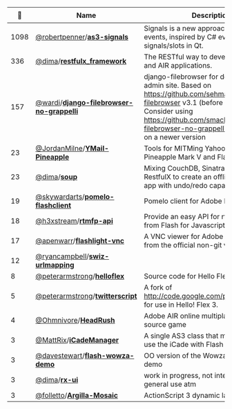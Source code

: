 |:star2: | Name | Description | 🌍|
|---|---|---|---|
|1098|[@robertpenner](https://github.com/robertpenner)/[**as3-signals**](https://github.com/robertpenner/as3-signals)|Signals is a new approach for AS3 events, inspired by C# events and signals/slots in Qt. |[:arrow_upper_right:](http://flashblog.robertpenner.com/)|
|336|[@dima](https://github.com/dima)/[**restfulx_framework**](https://github.com/dima/restfulx_framework)|The RESTful way to develop Adobe Flex and AIR applications.|[:arrow_upper_right:](http://restfulx.github.com)|
|157|[@wardi](https://github.com/wardi)/[**django-filebrowser-no-grappelli**](https://github.com/wardi/django-filebrowser-no-grappelli)|django-filebrowser for default Django admin site.  Based on https://github.com/sehmaschine/django-filebrowser v3.1 (before it was in git)  Consider using https://github.com/smacker/django-filebrowser-no-grappelli which is based on a newer version||
|23|[@JordanMilne](https://github.com/JordanMilne)/[**YMail-Pineapple**](https://github.com/JordanMilne/YMail-Pineapple)|Tools for MITMing Yahoo! Mail with a Wifi Pineapple Mark V and Flash||
|23|[@dima](https://github.com/dima)/[**soup**](https://github.com/dima/soup)|Mixing CouchDB, Sinatra, AIR and RestfulX to create an offline/online ready app with undo/redo capabilities.||
|19|[@skywardarts](https://github.com/skywardarts)/[**pomelo-flashclient**](https://github.com/skywardarts/pomelo-flashclient)|Pomelo client for Adobe Flash Player.||
|18|[@h3xstream](https://github.com/h3xstream)/[**rtmfp-api**](https://github.com/h3xstream/rtmfp-api)|Provide an easy API for rtmfp capabilities from Flash for Javascript applications.|[:arrow_upper_right:](http://h3xstream.github.com/rtmfp-api/)|
|17|[@apenwarr](https://github.com/apenwarr)/[**flashlight-vnc**](https://github.com/apenwarr/flashlight-vnc)|A VNC viewer for Adobe Flash - forked from the official non-git version.|[:arrow_upper_right:](http://www.wizhelp.com/flashlight-vnc)|
|12|[@ryancampbell](https://github.com/ryancampbell)/[**swiz-urlmapping**](https://github.com/ryancampbell/swiz-urlmapping)|||
|8|[@peterarmstrong](https://github.com/peterarmstrong)/[**helloflex**](https://github.com/peterarmstrong/helloflex)|Source code for Hello Flex book||
|5|[@peterarmstrong](https://github.com/peterarmstrong)/[**twitterscript**](https://github.com/peterarmstrong/twitterscript)|A fork of http://code.google.com/p/twitterscript/ for use in Hello! Flex 3.||
|4|[@Ohmnivore](https://github.com/Ohmnivore)/[**HeadRush**](https://github.com/Ohmnivore/HeadRush)|Adobe AIR online multiplayer open-source game|[:arrow_upper_right:](http://ohmnivore.elementfx.com/)|
|3|[@MattRix](https://github.com/MattRix)/[**iCadeManager**](https://github.com/MattRix/iCadeManager)|A single AS3 class that makes it easy to use the iCade with Flash games|[:arrow_upper_right:](http://struct.ca/2011/icademanager)|
|3|[@davestewart](https://github.com/davestewart)/[**flash-wowza-demo**](https://github.com/davestewart/flash-wowza-demo)|OO version of the Wowza record / play demo||
|3|[@dima](https://github.com/dima)/[**rx-ui**](https://github.com/dima/rx-ui)|work in progress, not intended for general use atm||
|3|[@folletto](https://github.com/folletto)/[**Argilla-Mosaic**](https://github.com/folletto/Argilla-Mosaic)|ActionScript 3 dynamic layout library.|[:arrow_upper_right:](http://intenseminimalism.com)|

